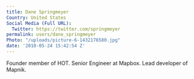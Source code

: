 ```yaml
---
title: Dane Springmeyer
Country: United States
Social Media (Full URL):
  Twitter: https://twitter.com/springmeyer
permalink: users/dane_springmeyer
Photo: "/uploads/picture-6-1432176580.jpg"
date: '2010-05-24 15:42:54 Z'
---
```

<p>Founder member of HOT. Senior Engineer at Mapbox. Lead developer of Mapnik.</p>
